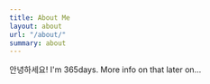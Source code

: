 ```yaml
---
title: About Me
layout: about
url: "/about/"
summary: about
---
```


안녕하세요! I'm 365days. More info on that later on...
